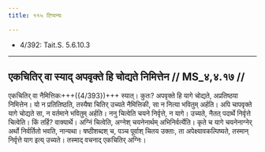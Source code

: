 ```yaml
---
title: ११५ टिप्पन्यः

---
```

- 4/392: Tait.S. 5.6.10.3

____________________________________________


## एकचितिर् वा स्याद् अपवृक्ते हि चोद्यते निमित्तेन // MS_४,४.१७ //

एकचितिर् वा नैमित्तिकः+++({4/393})+++ स्यात्। कुतः? अपवृक्ते हि यागे चोद्यते, अप्रतिष्ठया निमित्तेन। यो न प्रतितिष्ठति, तस्यैषा चितिर् उच्यते नैमित्तिकी, सा न नित्या भवितुम् अर्हति।
अपि चापवृक्ते यागे चोद्यते सा, न वर्तमाने भवितुम् अर्हति। ननु चित्वेति चयने निर्वृत्ते, न यागे। उच्यते, नैतत् पदार्थे निर्वृत्ते चित्वेति। किं तर्हि? वाक्यार्थे। अग्निं चित्वेति, अग्नेश् चयनेनार्थम् अभिनिर्वर्त्येति। कृते च यागे चयनेनाग्नेर् अर्थो निर्वर्तितो भवति, नान्यथा। षष्ठीशब्दश् च, पञ्च पूर्वाश् चितय उक्ताः, ता अपेक्ष्यावकल्पिष्यते, तस्मान् निर्वृत्ते याग इत्य् उच्यते। तस्माद् वचनाद् एकचितिर् अग्निः।

